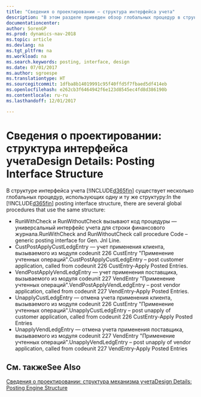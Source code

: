 ```yaml
---
title: "Сведения о проектировании — структура интерфейса учета"
description: "В этом разделе приведен обзор глобальных процедур в структуре интерфейса учета."
documentationcenter: 
author: SorenGP
ms.prod: dynamics-nav-2018
ms.topic: article
ms.devlang: na
ms.tgt_pltfrm: na
ms.workload: na
ms.search.keywords: posting, interface, design
ms.date: 07/01/2017
ms.author: sgroespe
ms.translationtype: HT
ms.sourcegitcommit: 1dfba8b14019991c95f40ffd5f7fbaed5df414eb
ms.openlocfilehash: e262cb3f6464942f6e123d8545ec4fd8d386190b
ms.contentlocale: ru-ru
ms.lasthandoff: 12/01/2017

---
```

# <a name="design-details-posting-interface-structure"></a><span data-ttu-id="237e4-103">Сведения о проектировании: структура интерфейса учета</span><span class="sxs-lookup"><span data-stu-id="237e4-103">Design Details: Posting Interface Structure</span></span>
<span data-ttu-id="237e4-104">В структуре интерфейса учета [!INCLUDE[d365fin](includes/d365fin_md.md)] существует несколько глобальных процедур, использующих одну и ту же структуру:</span><span class="sxs-lookup"><span data-stu-id="237e4-104">In the [!INCLUDE[d365fin](includes/d365fin_md.md)] posting interface structure, there are several global procedures that use the same structure:</span></span>  
  
* <span data-ttu-id="237e4-105">RunWithCheck и RunWithoutCheck вызывают код процедуры — универсальный интерфейс учета для строки финансового журнала.</span><span class="sxs-lookup"><span data-stu-id="237e4-105">RunWithCheck and RunWithoutCheck call procedure Code – generic posting interface for Gen. Jnl Line.</span></span>  
* <span data-ttu-id="237e4-106">CustPostApplyCustLedgEntry — учет применения клиента, вызываемого из модуля codeunit 226 CustEntry "Применение учтенных операций".</span><span class="sxs-lookup"><span data-stu-id="237e4-106">CustPostApplyCustLedgEntry – post customer application, called from codeunit 226 CustEntry-Apply Posted Entries.</span></span>  
* <span data-ttu-id="237e4-107">VendPostApplyVendLedgEntry — учет применения поставщика, вызываемого из модуля codeunit 227 VendEntry "Применение учтенных операций".</span><span class="sxs-lookup"><span data-stu-id="237e4-107">VendPostApplyVendLedgEntry – post vendor application, called from codeunit 227 VendEntry-Apply Posted Entries.</span></span>  
* <span data-ttu-id="237e4-108">UnapplyCustLedgEntry — отмена учета применения клиента, вызываемого из модуля codeunit 226 CustEntry "Применение учтенных операций".</span><span class="sxs-lookup"><span data-stu-id="237e4-108">UnapplyCustLedgEntry – post unapply of customer application, called from codeunit 226 CustEntry-Apply Posted Entries</span></span>  
* <span data-ttu-id="237e4-109">UnapplyVendLedgEntry — отмена учета применения поставщика, вызываемого из модуля codeunit 227 VendEntry "Применение учтенных операций".</span><span class="sxs-lookup"><span data-stu-id="237e4-109">UnapplyVendLedgEntry – post unapply of vendor application, called from codeunit 227 VendEntry-Apply Posted Entries</span></span>  
  
## <a name="see-also"></a><span data-ttu-id="237e4-110">См. также</span><span class="sxs-lookup"><span data-stu-id="237e4-110">See Also</span></span>  
[<span data-ttu-id="237e4-111">Сведения о проектировании: структура механизма учета</span><span class="sxs-lookup"><span data-stu-id="237e4-111">Design Details: Posting Engine Structure</span></span>](design-details-posting-engine-structure.md)
